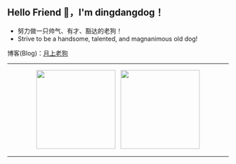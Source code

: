 ## Hello Friend 👋，I'm dingdangdog！

- 努力做一只帅气、有才、豁达的老狗！
- Strive to be a handsome, talented, and magnanimous old dog!

博客(Blog)：<a href="https://oldmoon.top">月上老狗</a>


--- 

<div align="center">
  <img src="https://github-readme-stats.vercel.app/api/top-langs/?username=DingDangDog&theme=tokyonight&show_icons=true&layout=compact&hide_border=true&locale=cn" height="180rem" />&nbsp;&nbsp;
  <img src="https://github-readme-stats.vercel.app/api?username=DingDangDog&show_icons=true&theme=tokyonight"  height="180rem">
</div>

---

<!--
**DingDangDog/DingDangDog** is a ✨ _special_ ✨ repository because its `README.md` (this file) appears on your GitHub profile.

Here are some ideas to get you started:

- 🔭 I’m currently working on ...
- 🌱 I’m currently learning ...
- 👯 I’m looking to collaborate on ...
- 🤔 I’m looking for help with ...
- 💬 Ask me about ...
- 📫 How to reach me: ...
- 😄 Pronouns: ...
- ⚡ Fun fact: ...
  -->
